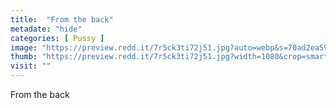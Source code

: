 ```yaml
---
title:  "From the back"
metadate: "hide"
categories: [ Pussy ]
image: "https://preview.redd.it/7r5ck3ti72j51.jpg?auto=webp&s=70ad2ea591d828d6412967509d2ad56f345bc00f"
thumb: "https://preview.redd.it/7r5ck3ti72j51.jpg?width=1080&crop=smart&auto=webp&s=1ef6e2fcff2986cc8175f97dea94916b6cc52beb"
visit: ""
---
```

From the back
